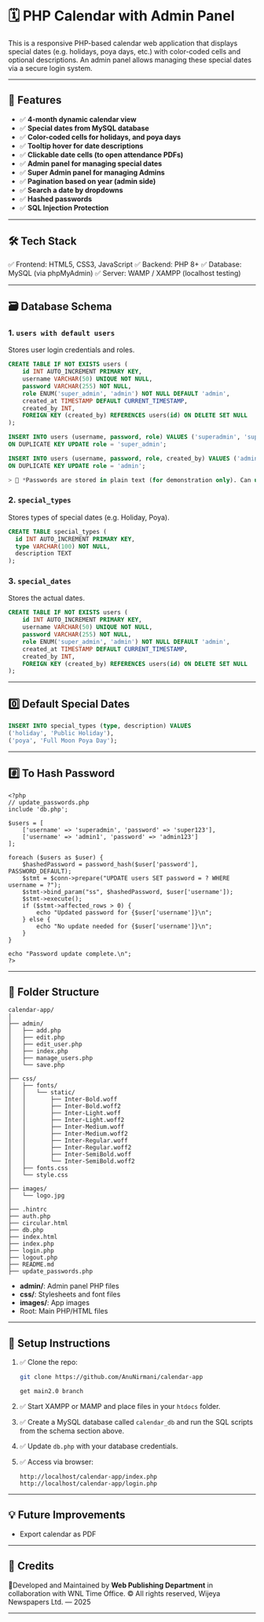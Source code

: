 # 🗓️ PHP Calendar with Admin Panel

This is a responsive PHP-based calendar web application that displays special dates (e.g. holidays, poya days, etc.) with color-coded cells and optional descriptions. An admin panel allows managing these special dates via a secure login system.

---

## 🚀 Features

- ✅ **4-month dynamic calendar view**
- ✅ **Special dates from MySQL database**
- ✅ **Color-coded cells for holidays, and poya days**
- ✅ **Tooltip hover for date descriptions**
- ✅ **Clickable date cells (to open attendance PDFs)**
- ✅ **Admin panel for managing special dates**
- ✅ **Super Admin panel for managing Admins**
- ✅ **Pagination based on year (admin side)**
- ✅ **Search a date by dropdowns**
- ✅ **Hashed passwords**
- ✅ **SQL Injection Protection**

---

## 🛠️ Tech Stack

✅ Frontend: HTML5, CSS3, JavaScript
✅ Backend: PHP 8+
✅ Database: MySQL (via phpMyAdmin)
✅ Server: WAMP / XAMPP (localhost testing)

---

## 🗃️ Database Schema

### 1. `users with default users`  
Stores user login credentials and roles.
```sql
CREATE TABLE IF NOT EXISTS users (
    id INT AUTO_INCREMENT PRIMARY KEY,
    username VARCHAR(50) UNIQUE NOT NULL,
    password VARCHAR(255) NOT NULL,
    role ENUM('super_admin', 'admin') NOT NULL DEFAULT 'admin',
    created_at TIMESTAMP DEFAULT CURRENT_TIMESTAMP,
    created_by INT,
    FOREIGN KEY (created_by) REFERENCES users(id) ON DELETE SET NULL
);

INSERT INTO users (username, password, role) VALUES ('superadmin', 'super123', 'super_admin')
ON DUPLICATE KEY UPDATE role = 'super_admin';

INSERT INTO users (username, password, role, created_by) VALUES ('admin1', 'admin123', 'admin', 1)
ON DUPLICATE KEY UPDATE role = 'admin';

> 🔐 *Passwords are stored in plain text (for demonstration only). Can use hashing in production.*

````

### 2. `special_types`

Stores types of special dates (e.g. Holiday, Poya).

```sql
CREATE TABLE special_types (
  id INT AUTO_INCREMENT PRIMARY KEY,
  type VARCHAR(100) NOT NULL,
  description TEXT
);
```

### 3. `special_dates`

Stores the actual dates.

```sql
CREATE TABLE IF NOT EXISTS users (
    id INT AUTO_INCREMENT PRIMARY KEY,
    username VARCHAR(50) UNIQUE NOT NULL,
    password VARCHAR(255) NOT NULL,
    role ENUM('super_admin', 'admin') NOT NULL DEFAULT 'admin',
    created_at TIMESTAMP DEFAULT CURRENT_TIMESTAMP,
    created_by INT,
    FOREIGN KEY (created_by) REFERENCES users(id) ON DELETE SET NULL
);
```


---

## 0️⃣ Default Special Dates

```sql
INSERT INTO special_types (type, description) VALUES
('holiday', 'Public Holiday'),
('poya', 'Full Moon Poya Day');
```

---

## #️⃣ To Hash Password

```
<?php
// update_passwords.php
include 'db.php';

$users = [
    ['username' => 'superadmin', 'password' => 'super123'],
    ['username' => 'admin1', 'password' => 'admin123']
];

foreach ($users as $user) {
    $hashedPassword = password_hash($user['password'], PASSWORD_DEFAULT);
    $stmt = $conn->prepare("UPDATE users SET password = ? WHERE username = ?");
    $stmt->bind_param("ss", $hashedPassword, $user['username']);
    $stmt->execute();
    if ($stmt->affected_rows > 0) {
        echo "Updated password for {$user['username']}\n";
    } else {
        echo "No update needed for {$user['username']}\n";
    }
}

echo "Password update complete.\n";
?>
```

---

## 📂 Folder Structure

```
calendar-app/
│
├── admin/
│   ├── add.php
│   ├── edit.php
│   ├── edit_user.php
│   ├── index.php
│   ├── manage_users.php
│   └── save.php
│
├── css/
│   ├── fonts/
│   │   └── static/
│   │       ├── Inter-Bold.woff
│   │       ├── Inter-Bold.woff2
│   │       ├── Inter-Light.woff
│   │       ├── Inter-Light.woff2
│   │       ├── Inter-Medium.woff
│   │       ├── Inter-Medium.woff2
│   │       ├── Inter-Regular.woff
│   │       ├── Inter-Regular.woff2
│   │       ├── Inter-SemiBold.woff
│   │       └── Inter-SemiBold.woff2
│   ├── fonts.css
│   └── style.css
│
├── images/
│   └── logo.jpg
│
├── .hintrc
├── auth.php
├── circular.html
├── db.php
├── index.html
├── index.php
├── login.php
├── logout.php
├── README.md
├── update_passwords.php
```
- **admin/**: Admin panel PHP files  
- **css/**: Stylesheets and font files  
- **images/**: App images  
- Root: Main PHP/HTML files

---

## 🔧 Setup Instructions

1. ✅ Clone the repo:

   ```bash
   git clone https://github.com/AnuNirmani/calendar-app

   get main2.0 branch
   ```

2. ✅ Start XAMPP or MAMP and place files in your `htdocs` folder.

3. ✅ Create a MySQL database called `calendar_db` and run the SQL scripts from the schema section above.

4. ✅ Update `db.php` with your database credentials.

5. ✅ Access via browser:

   ```
   http://localhost/calendar-app/index.php
   http://localhost/calendar-app/login.php
   ```

---

## 💡 Future Improvements

* Export calendar as PDF

---

## 🙌 Credits

📍Developed and Maintained by **Web Publishing Department** in collaboration with WNL Time Office. © All rights reserved, Wijeya Newspapers Ltd. — 2025

---
